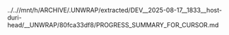 ../..//mnt/h/ARCHIVE/.UNWRAP/extracted/DEV__2025-08-17__1833__host-duri-head/__UNWRAP/80fca33df8/PROGRESS_SUMMARY_FOR_CURSOR.md